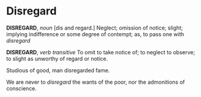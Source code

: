 # Disregard

**DISREGARD**, _noun_ \[dis and regard.\] Neglect; omission of notice; slight; implying indifference or some degree of contempt; as, to pass one with _disregard_

**DISREGARD**, _verb transitive_ To omit to take notice of; to neglect to observe; to slight as unworthy of regard or notice.

Studious of good, man disregarded fame.

We are never to _disregard_ the wants of the poor, nor the admonitions of conscience.